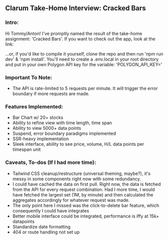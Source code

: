 ## Clarum Take-Home Interview: Cracked Bars

### Intro:

Hi Tommy/Anton! I've promptly named the result of the take-home assignment: 'Cracked Bars'. If you want to check out the app, look at the link:

...or, if you'd like to compile it yourself, clone the repo and then run 'npm run dev' & 'npm install'. You'll need to create a .env.local in your root directory and put in your own Polygon API key for the variable: 'POLYGON_API_KEY='

### Important To Note:

- The API is rate-limited to 5 requests per minute. It will trigger the error boundary if more requests are made.

### Features Implemented:

- Bar Chart w/ 20+ stocks
- Ability to refine view with time length, time span
- Ability to view 5000+ data points
- Suspend, error boundary paradigms implemented
- SSR-heavy implementation
- Sleek interface, ability to see price, volume, H/L data points per timespan unit

### Caveats, To-dos (If I had more time):

- Tailwind CSS cleanup/restructure (universal theming, maybe?), it's messy in some components right now with some redundancy.
- I could have cached the data on first pull. Right now, the data is fetched from the API for every request combination. Had I more time, I would have fetched the largest set (1M, by minute) and then calculated the aggregates accordingly for whatever request was made.
- The only point here I missed was the click-to-delete bar feature, which consequently I could have integrates
- Better mobile interface could be integrated, performance is iffy at 15k+ datapoints
- Standardize date formatting
- 404 or route handling not set up
